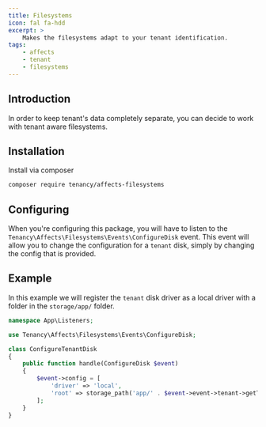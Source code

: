 ```yaml
---
title: Filesystems
icon: fal fa-hdd
excerpt: >
    Makes the filesystems adapt to your tenant identification.
tags:
    - affects
    - tenant
    - filesystems
---
```


## Introduction
In order to keep tenant's data completely separate, you can decide to work with tenant aware filesystems.

## Installation
Install via composer
```bash
composer require tenancy/affects-filesystems
```

## Configuring
When you're configuring this package, you will have to listen to the `Tenancy\Affects\Filesystems\Events\ConfigureDisk` event. This event will allow you to change the configuration for a `tenant` disk, simply by changing the config that is provided.

## Example
In this example we will register the `tenant` disk driver as a local driver with a folder in the `storage/app/` folder.
```php
namespace App\Listeners;

use Tenancy\Affects\Filesystems\Events\ConfigureDisk;

class ConfigureTenantDisk
{
    public function handle(ConfigureDisk $event)
    {
        $event->config = [
            'driver' => 'local',
            'root' => storage_path('app/' . $event->event->tenant->getTenantKey()),
        ];
    }
}
```
